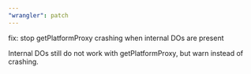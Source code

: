 ```yaml
---
"wrangler": patch
---
```


fix: stop getPlatformProxy crashing when internal DOs are present

Internal DOs still do not work with getPlatformProxy, but warn instead of crashing.
